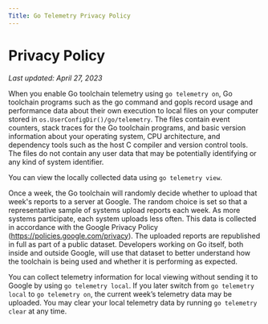 ```yaml
---
Title: Go Telemetry Privacy Policy
---
```


# Privacy Policy

_Last updated: April 27, 2023_

When you enable Go toolchain telemetry using `go telemetry on`, Go toolchain programs such as the go command and gopls record usage and performance data about their own execution to local files on your computer stored in `os.UserConfigDir()/go/telemetry`. The files contain event counters, stack traces for the Go toolchain programs, and basic version information about your operating system, CPU architecture, and dependency tools such as the host C compiler and version control tools. The files do not contain any user data that may be potentially identifying or any kind of system identifier.

You can view the locally collected data using `go telemetry view`.

Once a week, the Go toolchain will randomly decide whether to upload that week's reports to a server at Google. The random choice is set so that a representative sample of systems upload reports each week. As more systems participate, each system uploads less often. This data is collected in accordance with the Google Privacy Policy (https://policies.google.com/privacy).
The uploaded reports are republished in full as part of a public dataset. Developers working on Go itself, both inside and outside Google, will use that dataset to better understand how the toolchain is being used and whether it is performing as expected.

You can collect telemetry information for local viewing without sending it to Google by using `go telemetry local`. If you later switch from `go telemetry local` to `go telemetry on`, the current week’s telemetry data may be uploaded. You may clear your local telemetry data by running `go telemetry clear` at any time.
